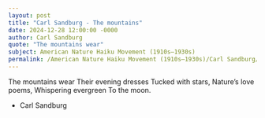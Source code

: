 ```yaml
---
layout: post
title: "Carl Sandburg - The mountains"
date: 2024-12-28 12:00:00 -0000
author: Carl Sandburg
quote: "The mountains wear"
subject: American Nature Haiku Movement (1910s–1930s)
permalink: /American Nature Haiku Movement (1910s–1930s)/Carl Sandburg/Carl Sandburg - The mountains
---
```


The mountains wear
Their evening dresses
Tucked with stars,
Nature’s love poems,
Whispering evergreen
To the moon.

- Carl Sandburg
